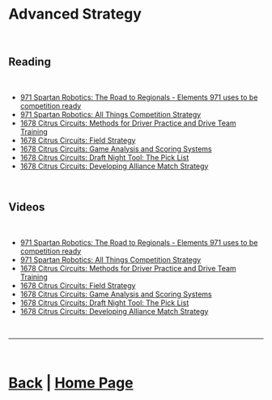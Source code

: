 # Advanced Strategy

<br>

## Reading

<br>

- [971 Spartan Robotics: The Road to Regionals - Elements 971 uses to be competition ready](https://docs.google.com/presentation/d/1UVfp36n63UtEpxWNKG3ixD8cxhz5tGB800SvCSev3vY/edit#slide=id.p)
- [971 Spartan Robotics: All Things Competition Strategy](https://docs.google.com/presentation/d/1h_4HaMfQ_7fuALeHwRHzb929M0ikSRarVLEpGqkRE3U/edit#slide=id.g118adf9f0f0_0_92)
- [1678 Citrus Circuits: Methods for Driver Practice and Drive Team Training](https://www.citruscircuits.org/uploads/6/9/3/4/6934550/draft_methods_for_driver_practice.pdf)
- [1678 Citrus Circuits: Field Strategy](https://www.citruscircuits.org/uploads/6/9/3/4/6934550/field_strategy.pdf)
- [1678 Citrus Circuits: Game Analysis and Scoring Systems](https://www.citruscircuits.org/uploads/6/9/3/4/6934550/game_analysis_2022.pdf)
- [1678 Citrus Circuits: Draft Night Tool: The Pick List](https://www.citruscircuits.org/uploads/6/9/3/4/6934550/draft_night_tool__the_picklist-2022.pdf)
- [1678 Citrus Circuits: Developing Alliance Match Strategy](https://www.citruscircuits.org/uploads/6/9/3/4/6934550/developing_alliance_match_strategy_2022_.pdf)

<br>

## Videos

<br>

- [971 Spartan Robotics: The Road to Regionals - Elements 971 uses to be competition ready](https://www.youtube.com/watch?v=Rb2zFXUJF3k)
- [971 Spartan Robotics: All Things Competition Strategy](https://www.youtube.com/watch?v=FG2VuWlTubg)
- [1678 Citrus Circuits: Methods for Driver Practice and Drive Team Training](https://www.youtube.com/watch?v=GkQVJ10B97w)
- [1678 Citrus Circuits: Field Strategy](https://www.youtube.com/watch?v=l44rENzzjag)
- [1678 Citrus Circuits: Game Analysis and Scoring Systems](https://www.youtube.com/watch?v=4sB_wzGxue0)
- [1678 Citrus Circuits: Draft Night Tool: The Pick List](https://www.youtube.com/watch?v=R0hJnk5wxBw)
- [1678 Citrus Circuits: Developing Alliance Match Strategy](https://www.youtube.com/watch?v=Pznkoozb7H0)

<br>

***

<br> 

# [Back](https://docs.lynkrobotics.org/strategy/) | [Home Page](https://docs.lynkrobotics.org/)

